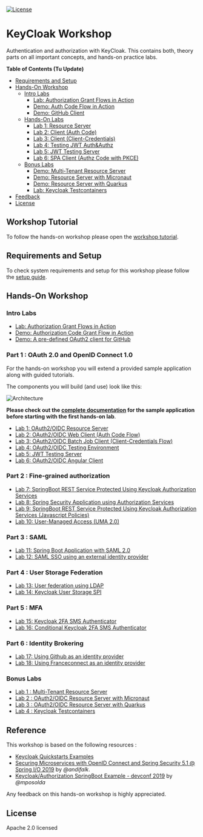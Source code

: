 [![License](https://img.shields.io/badge/License-Apache%20License%202.0-brightgreen.svg)][1]

# KeyCloak Workshop

Authentication and authorization with KeyCloak.
This contains both, theory parts on all important concepts, and hands-on practice labs.

__Table of Contents (Tu Update)__

* [Requirements and Setup](setup)
* [Hands-On Workshop](#hands-on-workshop)    
  * [Intro Labs](#intro-labs)
    * [Lab: Authorization Grant Flows in Action](intro-labs/oauth-grants)
    * [Demo: Auth Code Flow in Action](intro-labs/auth-code-demo)
    * [Demo: GitHub Client](intro-labs/github-client)
  * [Hands-On Labs](#hands-on-labs)
    * [Lab 1: Resource Server](lab1)
    * [Lab 2: Client (Auth Code)](lab2)
    * [Lab 3: Client (Client-Credentials)](lab3)
    * [Lab 4: Testing JWT Auth&Authz](lab4)
    * [Lab 5: JWT Testing Server](lab5)
    * [Lab 6: SPA Client (Authz Code with PKCE)](lab6)
  * [Bonus Labs](#bonus-labs)  
    * [Demo: Multi-Tenant Resource Server](bonus-labs/multi-tenant-server-app)
    * [Demo: Resource Server with Micronaut](bonus-labs/micronaut-server-app)
    * [Demo: Resource Server with Quarkus](bonus-labs/quarkus-server-app)
    * [Lab: Keycloak Testcontainers](bonus-labs/keycloak-test-containers)
* [Feedback](#feedback)
* [License](#license)    

## Workshop Tutorial

To follow the hands-on workshop please open the [workshop tutorial](https://tmmmmmr.gitbook.io/keycloak-workshop).

## Requirements and Setup

To check system requirements and setup for this workshop please follow the [setup guide](setup).

## Hands-On Workshop

### Intro Labs

* [Lab: Authorization Grant Flows in Action](intro-labs/oauth-grants)
* [Demo: Authorization Code Grant Flow in Action](intro-labs/auth-code-demo)
* [Demo: A pre-defined OAuth2 client for GitHub](intro-labs/github-client)

### Part 1 : OAuth 2.0 and OpenID Connect 1.0

For the hands-on workshop you will extend a provided sample application along with guided tutorials.

The components you will build (and use) look like this:

![Architecture](docs/images/demo-architecture.png)

__Please check out the [complete documentation](application-architecture) for the sample application before 
starting with the first hands-on lab__.
 
* [Lab 1: OAuth2/OIDC Resource Server](lab1)
* [Lab 2: OAuth2/OIDC Web Client (Auth Code Flow)](lab2)
* [Lab 3: OAuth2/OIDC Batch Job Client (Client-Credentials Flow)](lab3)
* [Lab 4: OAuth2/OIDC Testing Environment](lab4)
* [Lab 5: JWT Testing Server](lab5)
* [Lab 6: OAuth2/OIDC Angular Client](lab6)

### Part 2 : Fine-grained authorization
* [Lab 7: SpringBoot REST Service Protected Using Keycloak Authorization Services](lab7)
* [Lab 8: Spring Security Application using Authorization Services](lab8)
* [Lab 9: SpringBoot REST Service Protected Using Keycloak Authorization Services (Javascript Policies)](lab9)
* [Lab 10: User-Managed Access (UMA 2.0)](lab10)

### Part 3 : SAML
* [Lab 11: Spring Boot Application with SAML 2.0](lab11)
* [Lab 12: SAML SSO using an external identity provider](lab12)

### Part 4 : User Storage Federation
* [Lab 13: User federation using LDAP](lab13)
* [Lab 14: Keycloak User Storage SPI](lab14)

### Part 5 : MFA
* [Lab 15: Keycloak 2FA SMS Authenticator](lab15)
* [Lab 16: Conditional Keycloak 2FA SMS Authenticator](lab16)

### Part 6 : Identity Brokering
* [Lab 17: Using Github as an identity provider](lab17)
* [Lab 18: Using Franceconnect as an identity provider](lab18)

### Bonus Labs

* [Lab 1 : Multi-Tenant Resource Server](bonus-labs/multi-tenant-server-app)
* [Lab 2 : OAuth2/OIDC Resource Server with Micronaut](bonus-labs/micronaut-server-app)
* [Lab 3 : OAuth2/OIDC Resource Server with Quarkus](bonus-labs/quarkus-server-app)
* [Lab 4 : Keycloak Testcontainers](bonus-labs/keycloak-test-containers)


## Reference

This workshop is based on the following resources : 

* [Keycloak Quickstarts Examples](https://github.com/keycloak/keycloak-quickstarts)
* [Securing Microservices with OpenID Connect and Spring Security 5.1 @ Spring I/O 2019](https://github.com/andifalk/oidc-workshop-spring-io-2019) by _@andifalk_.
* [Keycloak/Authorization SpringBoot Example - devconf 2019](https://github.com/mposolda/devconf2019-authz) by _@mposolda_

Any feedback on this hands-on workshop is highly appreciated.

## License

Apache 2.0 licensed

[1]:http://www.apache.org/licenses/LICENSE-2.0.txt
